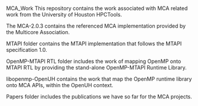 #
MCA_Work
This repository contains the work associated with MCA related work from the University of Houston HPCTools.

The MCA-2.0.3 contains the referenced MCA implementation provided by the Multicore Association. 

MTAPI folder contains the MTAPI implementation that follows the MTAPI specification 1.0.

OpenMP-MTAPI RTL folder includes the work of mapping OpenMP onto MTAPI RTL by providing the stand-alone OpenMP-MTAPI Runtime Library.

libopenmp-OpenUH contains the work that map the OpenMP runtime library onto MCA APIs, within the OpenUH context.

Papers folder includes the publications we have so far for the MCA projects.

